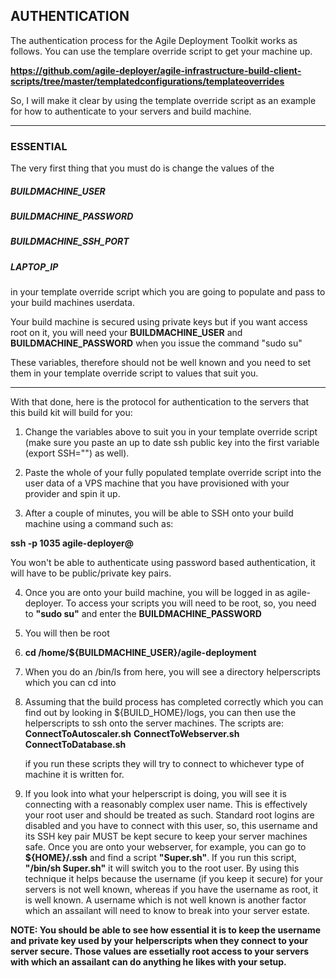 ## AUTHENTICATION

The authentication process for the Agile Deployment Toolkit works as follows. You can use the templare override script to get your machine up. 
  
**https://github.com/agile-deployer/agile-infrastructure-build-client-scripts/tree/master/templatedconfigurations/templateoverrides**  

So, I will make it clear by using the template override script as an example for how to authenticate to your servers and build machine.  


-------------------------
### ESSENTIAL  

The very first thing that you must do is change the values of the  

##### BUILDMACHINE_USER  
##### BUILDMACHINE_PASSWORD  
##### BUILDMACHINE_SSH_PORT  
##### LAPTOP_IP

in your template override script which you are going to populate and pass to your build machines userdata.  

Your build machine is secured using private keys but if you want access root on it, you will need your **BUILDMACHINE_USER** and **BUILDMACHINE_PASSWORD** when you issue the command "sudo su"  

These variables, therefore should not be well known and you need to set them in your template override script to values that suit you.  

-------------------------

With that done, here is the protocol for authentication to the servers that this build kit will build for you:  

1. Change the variables above to suit you in your template override script (make sure you paste an up to date ssh public key into the first variable (export SSH="") as well).  

2. Paste the whole of your fully populated template override script into the user data of a VPS machine that you have provisioned with your provider and spin it up.  
3. After a couple of minutes, you will be able to SSH onto your build machine using a command such as:  

**ssh -p 1035 agile-deployer@<ip-address-of-build-machine>**

   You won't be able to authenticate using password based authentication, it will have to be public/private key pairs.  
	
4. Once you are onto your build machine, you will be logged in as agile-deployer. To access your scripts you will need to be root, so, you need to **"sudo su"** and enter the **BUILDMACHINE_PASSWORD**  

5. You will then be root  

6. **cd /home/${BUILDMACHINE_USER}/agile-deployment** 

7. When you do an /bin/ls from here, you will see a directory helperscripts which you can cd into  

8. Assuming that the build process has completed correctly which you can find out by looking in ${BUILD_HOME}/logs, you can then use the helperscripts to ssh onto the server machines. The scripts are: 
	**ConnectToAutoscaler.sh**
	**ConnectToWebserver.sh**
	**ConnectToDatabase.sh**
	
	if you run these scripts they will try to connect to whichever type of machine it is written for.  

9. If you look into what your helperscript is doing, you will see it is connecting with a reasonably complex user name. This is effectively your root user and should be treated as such. Standard root logins are disabled and you have to connect with this user, so, this username and its SSH key pair MUST be kept secure to keep your server machines safe. Once you are onto your webserver, for example, you can go to 
	**${HOME}/.ssh** and find a script **"Super.sh"**. If you run this script, **"/bin/sh Super.sh"** it will switch you to the root user. By using this technique it helps because the username (if you keep it secure) for your servers is not well known, whereas if you have the username as root, it is well known. A username which is not well known is another factor which an assailant will need to know to break into your server estate.

**NOTE: You should be able to see how essential it is to keep the username and private key used by your helperscripts when they connect to your server secure. Those values are essetially root access to your servers with which an assailant can do anything he likes with your setup.**
